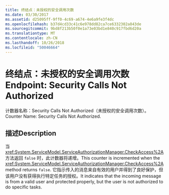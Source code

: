 ```yaml
---
title: 终结点：未授权的安全调用次数
ms.date: 03/30/2017
ms.assetid: d25095ff-9ff0-4c69-a674-4e6a9fe3f4dc
ms.openlocfilehash: b37d4cd33c41c6e978dd82ca7ce6332302a843de
ms.sourcegitcommit: 9bd8f213b50f0e1a73e03bd1e840c917fbd6d20a
ms.translationtype: MT
ms.contentlocale: zh-CN
ms.lasthandoff: 10/26/2018
ms.locfileid: "50046664"
---
```

# <a name="endpoint-security-calls-not-authorized"></a><span data-ttu-id="1e8e2-102">终结点：未授权的安全调用次数</span><span class="sxs-lookup"><span data-stu-id="1e8e2-102">Endpoint: Security Calls Not Authorized</span></span>
<span data-ttu-id="1e8e2-103">计数器名称：Security Calls Not Authorized（未授权的安全调用次数）。</span><span class="sxs-lookup"><span data-stu-id="1e8e2-103">Counter Name: Security Calls Not Authorized.</span></span>  
  
## <a name="description"></a><span data-ttu-id="1e8e2-104">描述</span><span class="sxs-lookup"><span data-stu-id="1e8e2-104">Description</span></span>  
 <span data-ttu-id="1e8e2-105">当 <xref:System.ServiceModel.ServiceAuthorizationManager.CheckAccess%2A> 方法返回 `false` 时，此计数器将递增。</span><span class="sxs-lookup"><span data-stu-id="1e8e2-105">This counter is incremented when the <xref:System.ServiceModel.ServiceAuthorizationManager.CheckAccess%2A> method returns `false`.</span></span> <span data-ttu-id="1e8e2-106">它指示传入的消息来自有效的用户并得到了良好保护，但该用户没有获得执行特定任务的授权。</span><span class="sxs-lookup"><span data-stu-id="1e8e2-106">It indicates that the incoming message is from a valid user and protected properly, but the user is not authorized to do specific tasks.</span></span>
